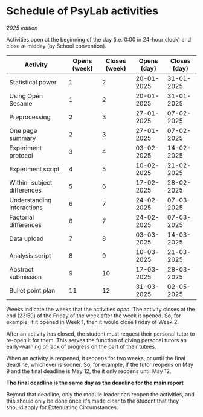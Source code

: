 # Schedule of PsyLab activities

_2025 edition_

Activities open at the beginning of the day (i.e. 0:00 in 24-hour clock) and close at midday (by School convention). 

| Activity                   | Opens (week) | Closes (week) | Opens (day) | Closes (day) |
| -------------------------- | ---- | ---- | ---- | ---- |
| Statistical power          | 1    | 2    | 20-01-2025 | 31-01-2025 |
| Using Open Sesame          | 1    | 2    | 20-01-2025 | 31-01-2025 |
| Preprocessing              | 2    | 3    | 27-01-2025 | 07-02-2025 |
| One page summary           | 2    | 3    | 27-01-2025 | 07-02-2025 |
| Experiment protocol        | 3    | 4    | 03-02-2025 | 14-02-2025 |
| Experiment script          | 4    | 5    | 10-02-2025 | 21-02-2025 |
| Within-subject differences | 5    | 6    | 17-02-2025 | 28-02-2025 |
| Understanding interactions | 6    | 7    | 24-02-2025 | 07-03-2025 |
| Factorial differences      | 6    | 7    | 24-02-2025 | 07-03-2025 |
| Data upload                | 7    | 8    | 03-03-2025 | 14-03-2025 |
| Analysis script            | 8    | 9    | 10-03-2025 | 21-03-2025 |
| Abstract submission        | 9    | 10   | 17-03-2025 | 28-03-2025 |
| Bullet point plan          | 11   | 12   | 31-03-2025 | 02-05-2025 |


Weeks indicate the weeks that the activities _open_. The activity closes at the end (23:59) of the Friday of the week after the week it opened. So, for example, if it opened in Week 1, then it would close Friday of Week 2.

After an activity has closed, the student must request their personal tutor to re-open it for them. This serves the function of giving personal tutors an early-warning of lack of progress on the part of their tutees. 

When an activity is reopened, it reopens for two weeks, or until the final deadline, whichever is sooner. So, for example, if the tutor reopens on May 9 and the final deadline is May 12, the it only reopens until May 12. 

**The final deadline is the same day as the deadline for the main report**

Beyond that deadline, only the module leader can reopen the activities, and this should only be done once it's made clear to the student that they should apply for Extenuating Circumstances. 
